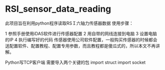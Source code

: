 # RSI_sensor_data_reading
此项目旨在利用python程序读取RSＩ六轴力传感器数据
使用步骤：

1 参照手册使用iDAS软件进行传感器配置
2 用自带的网线连接到电脑
3 设置电脑的IP
4 执行编写好的代码
传感器使用公司软件配置，一般购买传感器的时候都会送配置软件、配置教程、配置专用参数，而且教程都是傻瓜式的，所以本文不再讲解。

Python写TCP客户端
需要导入两个关键的包
import struct
import socket
